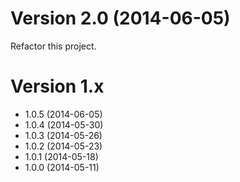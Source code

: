 Version 2.0 (2014-06-05)
============================

Refactor this project.

Version 1.x
============================

* 1.0.5 (2014-06-05)
* 1.0.4 (2014-05-30)
* 1.0.3 (2014-05-26)
* 1.0.2 (2014-05-23)
* 1.0.1 (2014-05-18)
* 1.0.0 (2014-05-11)

